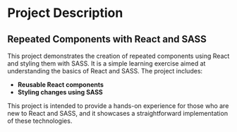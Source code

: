 # Project Description

## Repeated Components with React and SASS

This project demonstrates the creation of repeated components using React and styling them with SASS. It is a simple learning exercise aimed at understanding the basics of React and SASS. The project includes:

- **Reusable React components**
- **Styling changes using SASS**

This project is intended to provide a hands-on experience for those who are new to React and SASS, and it showcases a straightforward implementation of these technologies.

